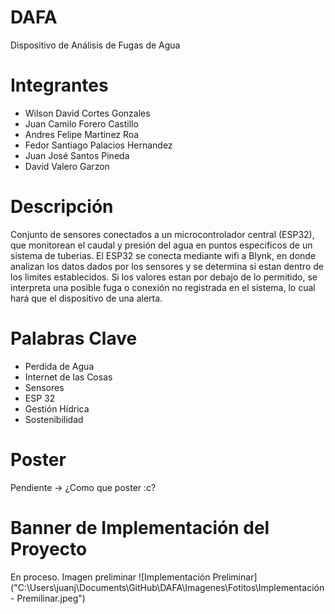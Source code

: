# DAFA
Dispositivo de Análisis de Fugas de Agua
# Integrantes
 - Wilson David Cortes Gonzales
 - Juan Camilo Forero Castillo
 - Andres Felipe Martinez Roa
 - Fedor Santiago Palacios Hernandez
 - Juan José Santos Pineda
 - David Valero Garzon
# Descripción
Conjunto de sensores conectados a un microcontrolador central (ESP32), que monitorean el caudal y presión del agua en puntos especificos de un sistema de tuberias. El ESP32 se conecta mediante wifi a Blynk, en donde analizan los datos dados por los sensores y se determina si estan dentro de los limites establecidos. Si los valores estan por debajo de lo permitido, se interpreta una posible fuga o conexión no registrada en el sistema, lo cual hará que el dispositivo de una alerta.
# Palabras Clave
 - Perdida de Agua
 - Internet de las Cosas
 - Sensores 
 - ESP 32
 - Gestión Hídrica
 - Sostenibilidad
# Poster
Pendiente -> ¿Como que poster :c?
# Banner de Implementación del Proyecto
En proceso. Imagen preliminar
![Implementación Preliminar]("C:\Users\juanj\Documents\GitHub\DAFA\Imagenes\Fotitos\Implementación - Premilinar.jpeg")
